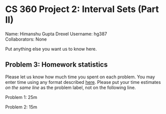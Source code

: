 # CS 360 Project 2: Interval Sets (Part II)

Name: Himanshu Gupta
Drexel Username: hg387  
Collaborators: None  

Put anything else you want us to know here.

## Problem 3: Homework statistics

Please let us know how much time you spent on each problem. You may enter time using any format described [here](https://github.com/wroberts/pytimeparse). Please put your time estimates *on the same line* as the problem label, not on the following line.

Problem 1: 25m  

Problem 2: 15m  


